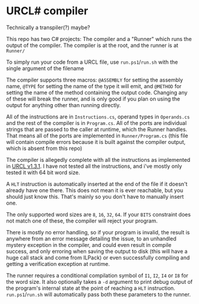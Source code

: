 # URCL# compiler

Technically a transpiler(?) maybe?

This repo has two C# projects: The compiler and a "Runner" which runs the output of the compiler. The compiler is at the root, and the runner is at ``Runner/``

To simply run your code from a URCL file, use ``run.ps1``/``run.sh`` with the single argument of the filename

The compiler supports three macros: ``@ASSEMBLY`` for setting the assembly name, ``@TYPE`` for setting the name of the type it will emit, and ``@METHOD`` for setting the name of the method containing the output code. Changing any of these will break the runner, and is only good if you plan on using the output for anything other than running directly.

All of the instructions are in ``Instructions.cs``, operand types in ``Operands.cs`` and the rest of the compiler is in ``Program.cs``. All of the ports are individual strings that are passed to the caller at runtime, which the Runner handles. That means all of the ports are implemented in ``Runner/Program.cs`` (this file will contain compile errors because it is built against the compiler output, which is absent from this repo)

The compiler is allegedly complete with all the instructions as implemented in [URCL v1.3.1](https://github.com/ModPunchtree/URCL/blob/main/Release/URCL%20V1.3.1.pdf). I have not tested all the instructions, and i've mostly only tested it with 64 bit word size.

A ``HLT`` instruction is automatically inserted at the end of the file if it doesn't already have one there. This does not mean it is ever reachable, but you should just know this. That's mainly so you don't have to manually insert one.

The only supported word sizes are ``8``, ``16``, ``32``, ``64``. If your ``BITS`` constraint does not match one of these, the compiler will reject your program.

There is mostly no error handling, so if your program is invalid, the result is anywhere from an error message detailing the issue, to an unhandled mystery exception in the compiler, and could even result in compile success, and only erroring when saving the output to disk (this will have a huge call stack and come from ILPack) or even successfully compiling and getting a verification exception at runtime.

The runner requires a conditional compilation symbol of ``I1``, ``I2``, ``I4`` or ``I8`` for the word size. It also optionally takes a ``-d`` argument to print debug output of the program's internal state at the point of reaching a ``HLT`` instruction. ``run.ps1``/``run.sh`` will automatically pass both these parameters to the runner.